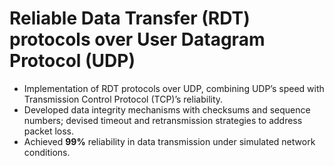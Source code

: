 # Reliable Data Transfer (RDT) protocols over User Datagram Protocol (UDP)

- Implementation of RDT protocols over UDP, combining UDP’s speed with Transmission Control Protocol (TCP)’s reliability.
- Developed data integrity mechanisms with checksums and sequence numbers; devised timeout and retransmission strategies to address packet loss.
- Achieved **99%** reliability in data transmission under simulated network conditions.
